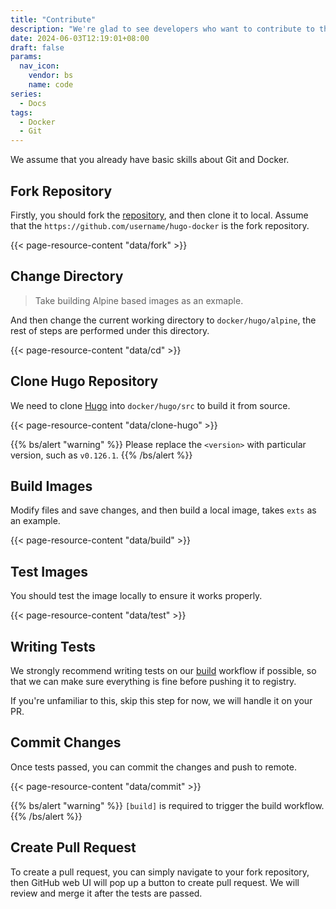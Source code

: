 ```yaml
---
title: "Contribute"
description: "We're glad to see developers who want to contribute to this project, in this section, you'll learn how to build and test images on local environment, and then commit changes to our repository."
date: 2024-06-03T12:19:01+08:00
draft: false
params:
  nav_icon:
    vendor: bs
    name: code
series:
  - Docs
tags:
  - Docker
  - Git
---
```


We assume that you already have basic skills about Git and Docker.

## Fork Repository

Firstly, you should fork the [repository](https://github.com/hugomods/docker), and then clone it to local. Assume that the `https://github.com/username/hugo-docker` is the fork repository.

{{< page-resource-content "data/fork" >}}

## Change Directory

> Take building Alpine based images as an exmaple.

And then change the current working directory to `docker/hugo/alpine`, the rest of steps are performed under this directory.

{{< page-resource-content "data/cd" >}}

## Clone Hugo Repository

We need to clone [Hugo](https://github.com/gohugoio/hugo) into `docker/hugo/src` to build it from source.

{{< page-resource-content "data/clone-hugo" >}}

{{% bs/alert "warning" %}}
Please replace the `<version>` with particular version, such as `v0.126.1`.
{{% /bs/alert %}}

## Build Images

Modify files and save changes, and then build a local image, takes `exts` as an example.

{{< page-resource-content "data/build" >}}

## Test Images

You should test the image locally to ensure it works properly.

{{< page-resource-content "data/test" >}}

## Writing Tests

We strongly recommend writing tests on our [build](https://github.com/hugomods/docker/blob/main/.github/workflows/build.yml) workflow if possible, so that we can make sure everything is fine before pushing it to registry.

If you're unfamiliar to this, skip this step for now, we will handle it on your PR.

## Commit Changes

Once tests passed, you can commit the changes and push to remote.

{{< page-resource-content "data/commit" >}}

{{% bs/alert "warning" %}}
`[build]` is required to trigger the build workflow.
{{% /bs/alert %}}

## Create Pull Request

To create a pull request, you can simply navigate to your fork repository, then GitHub web UI will pop up a button to create pull request.
We will review and merge it after the tests are passed.
